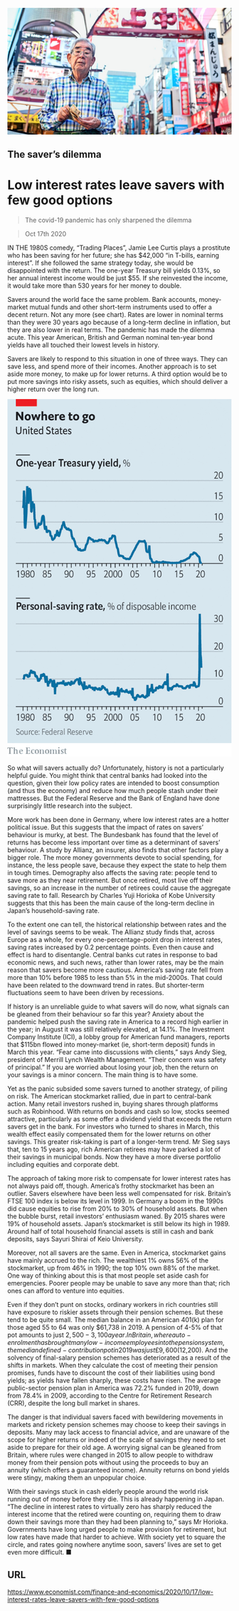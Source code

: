 ![](./images/20201017_FNP003_0.jpg)

## The saver’s dilemma

# Low interest rates leave savers with few good options

> The covid-19 pandemic has only sharpened the dilemma

> Oct 17th 2020

IN THE 1980S comedy, “Trading Places”, Jamie Lee Curtis plays a prostitute who has been saving for her future; she has $42,000 “in T-bills, earning interest”. If she followed the same strategy today, she would be disappointed with the return. The one-year Treasury bill yields 0.13%, so her annual interest income would be just $55. If she reinvested the income, it would take more than 530 years for her money to double.

Savers around the world face the same problem. Bank accounts, money-market mutual funds and other short-term instruments used to offer a decent return. Not any more (see chart). Rates are lower in nominal terms than they were 30 years ago because of a long-term decline in inflation, but they are also lower in real terms. The pandemic has made the dilemma acute. This year American, British and German nominal ten-year bond yields have all touched their lowest levels in history.

Savers are likely to respond to this situation in one of three ways. They can save less, and spend more of their incomes. Another approach is to set aside more money, to make up for lower returns. A third option would be to put more savings into risky assets, such as equities, which should deliver a higher return over the long run.



![](./images/20201017_FNC121.png)

So what will savers actually do? Unfortunately, history is not a particularly helpful guide. You might think that central banks had looked into the question, given their low policy rates are intended to boost consumption (and thus the economy) and reduce how much people stash under their mattresses. But the Federal Reserve and the Bank of England have done surprisingly little research into the subject.

More work has been done in Germany, where low interest rates are a hotter political issue. But this suggests that the impact of rates on savers’ behaviour is murky, at best. The Bundesbank has found that the level of returns has become less important over time as a determinant of savers’ behaviour. A study by Allianz, an insurer, also finds that other factors play a bigger role. The more money governments devote to social spending, for instance, the less people save, because they expect the state to help them in tough times. Demography also affects the saving rate: people tend to save more as they near retirement. But once retired, most live off their savings, so an increase in the number of retirees could cause the aggregate saving rate to fall. Research by Charles Yuji Horioka of Kobe University suggests that this has been the main cause of the long-term decline in Japan’s household-saving rate.

To the extent one can tell, the historical relationship between rates and the level of savings seems to be weak. The Allianz study finds that, across Europe as a whole, for every one-percentage-point drop in interest rates, saving rates increased by 0.2 percentage points. Even then cause and effect is hard to disentangle. Central banks cut rates in response to bad economic news, and such news, rather than lower rates, may be the main reason that savers become more cautious. America’s saving rate fell from more than 10% before 1985 to less than 5% in the mid-2000s. That could have been related to the downward trend in rates. But shorter-term fluctuations seem to have been driven by recessions.

If history is an unreliable guide to what savers will do now, what signals can be gleaned from their behaviour so far this year? Anxiety about the pandemic helped push the saving rate in America to a record high earlier in the year; in August it was still relatively elevated, at 14.1%. The Investment Company Institute (ICI), a lobby group for American fund managers, reports that $115bn flowed into money-market (ie, short-term deposit) funds in March this year. “Fear came into discussions with clients,” says Andy Sieg, president of Merrill Lynch Wealth Management. “Their concern was safety of principal.” If you are worried about losing your job, then the return on your savings is a minor concern. The main thing is to have some.

Yet as the panic subsided some savers turned to another strategy, of piling on risk. The American stockmarket rallied, due in part to central-bank action. Many retail investors rushed in, buying shares through platforms such as Robinhood. With returns on bonds and cash so low, stocks seemed attractive, particularly as some offer a dividend yield that exceeds the return savers get in the bank. For investors who turned to shares in March, this wealth effect easily compensated them for the lower returns on other savings. This greater risk-taking is part of a longer-term trend. Mr Sieg says that, ten to 15 years ago, rich American retirees may have parked a lot of their savings in municipal bonds. Now they have a more diverse portfolio including equities and corporate debt.

The approach of taking more risk to compensate for lower interest rates has not always paid off, though. America’s frothy stockmarket has been an outlier. Savers elsewhere have been less well compensated for risk. Britain’s FTSE 100 index is below its level in 1999. In Germany a boom in the 1990s did cause equities to rise from 20% to 30% of household assets. But when the bubble burst, retail investors’ enthusiasm waned. By 2015 shares were 19% of household assets. Japan’s stockmarket is still below its high in 1989. Around half of total household financial assets is still in cash and bank deposits, says Sayuri Shirai of Keio University.

Moreover, not all savers are the same. Even in America, stockmarket gains have mainly accrued to the rich. The wealthiest 1% owns 56% of the stockmarket, up from 46% in 1990; the top 10% own 88% of the market. One way of thinking about this is that most people set aside cash for emergencies. Poorer people may be unable to save any more than that; rich ones can afford to venture into equities.

Even if they don’t punt on stocks, ordinary workers in rich countries still have exposure to riskier assets through their pension schemes. But these tend to be quite small. The median balance in an American 401(k) plan for those aged 55 to 64 was only $61,738 in 2019. A pension of 4-5% of that pot amounts to just $2,500-3,100 a year. In Britain, where auto-enrolment has brought many low-income employees into the pension system, the median defined-contribution pot in 2019 was just £9,600 ($12,200). And the solvency of final-salary pension schemes has deteriorated as a result of the shifts in markets. When they calculate the cost of meeting their pension promises, funds have to discount the cost of their liabilities using bond yields; as yields have fallen sharply, these costs have risen. The average public-sector pension plan in America was 72.2% funded in 2019, down from 78.4% in 2009, according to the Centre for Retirement Research (CRR), despite the long bull market in shares.

The danger is that individual savers faced with bewildering movements in markets and rickety pension schemes may choose to keep their savings in deposits. Many may lack access to financial advice, and are unaware of the scope for higher returns or indeed of the scale of savings they need to set aside to prepare for their old age. A worrying signal can be gleaned from Britain, where rules were changed in 2015 to allow people to withdraw money from their pension pots without using the proceeds to buy an annuity (which offers a guaranteed income). Annuity returns on bond yields were stingy, making them an unpopular choice.

With their savings stuck in cash elderly people around the world risk running out of money before they die. This is already happening in Japan. “The decline in interest rates to virtually zero has sharply reduced the interest income that the retired were counting on, requiring them to draw down their savings more than they had been planning to,” says Mr Horioka. Governments have long urged people to make provision for retirement, but low rates have made that harder to achieve. With society yet to square the circle, and rates going nowhere anytime soon, savers’ lives are set to get even more difficult. ■

## URL

https://www.economist.com/finance-and-economics/2020/10/17/low-interest-rates-leave-savers-with-few-good-options
